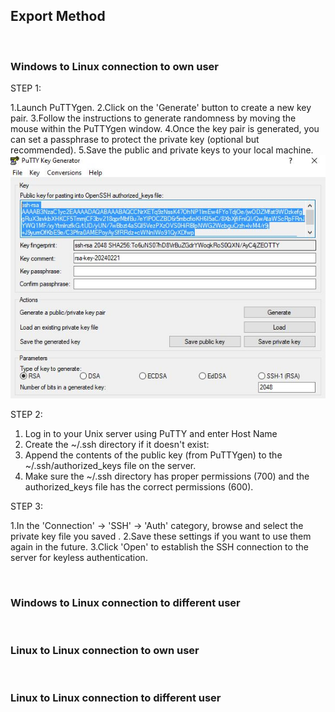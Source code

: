 
## Export Method

<br>

### Windows to Linux connection to own user


STEP 1:

1.Launch PuTTYgen.
2.Click on the 'Generate' button to create a new key pair.
3.Follow the instructions to generate randomness by moving the mouse within the PuTTYgen window.
4.Once the key pair is generated, you can set a passphrase to protect the private key (optional but recommended).
5.Save the public and private keys to your local machine.
![img1](11.JPG)

STEP 2:

1. Log in to your Unix server using PuTTY 
and enter Host Name
2. Create the ~/.ssh directory if it doesn't exist:
3. Append the contents of the public key (from PuTTYgen) to the ~/.ssh/authorized_keys file on the server.
4. Make sure the ~/.ssh directory has proper permissions (700) and the authorized_keys file has the correct permissions (600).

STEP 3:

1.In the 'Connection' -> 'SSH' -> 'Auth' category, browse and select the private key file you saved .
2.Save these settings if you want to use them again in the future.
3.Click 'Open' to establish the SSH connection to the server for keyless authentication.

<br>

### Windows to Linux connection to different user

<br>


### Linux to Linux connection to own user

<br>


### Linux to Linux connection to different user

<br>


